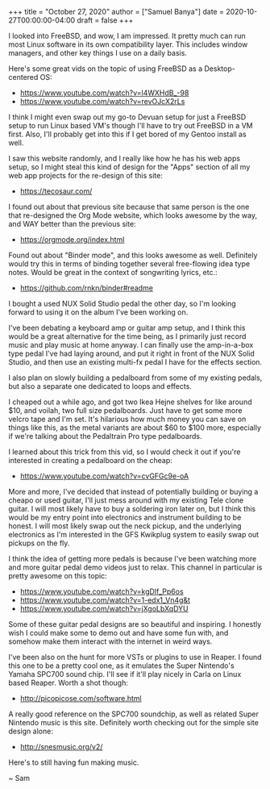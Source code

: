 +++
title = "October 27, 2020"
author = ["Samuel Banya"]
date = 2020-10-27T00:00:00-04:00
draft = false
+++

I looked into FreeBSD, and wow, I am impressed. It pretty much can run most
Linux software in its own compatibility layer. This includes window managers,
and other key things I use on a daily basis.

Here's some great vids on the topic of using FreeBSD as a Desktop-centered
OS:

-   <https://www.youtube.com/watch?v=l4WXHdB_-98>
-   <https://www.youtube.com/watch?v=revOJcX2rLs>

I think I might even swap out my go-to Devuan setup for just a FreeBSD setup
to run Linux based VM's though I'll have to try out FreeBSD in a VM first.
Also, I'll probably get into this if I get bored of my Gentoo install as well.

I saw this website randomly, and I really like how he has his web apps setup,
so I might steal this kind of design for the "Apps" section of all my web
app projects for the re-design of this site:

-   <https://tecosaur.com/>

I found out about that previous site because that same person is the one that
re-designed the Org Mode website, which looks awesome by the way, and WAY better
than the previous site:

-   <https://orgmode.org/index.html>

Found out about "Binder mode", and this looks awesome as well. Definitely would
try this in terms of binding together several free-flowing idea type notes.
Would be great in the context of songwriting lyrics, etc.:

-   <https://github.com/rnkn/binder#readme>

I bought a used NUX Solid Studio pedal the other day, so I'm looking forward
to using it on the album I've been working on.

I've been debating a keyboard amp or guitar amp setup, and I think this would
be a great alternative for the time being, as I primarily just record music
and play music at home anyway. I can finally use the amp-in-a-box type
pedal I've had laying around, and put it right in front of the NUX Solid Studio,
and then use an existing multi-fx pedal I have for the effects section.

I also plan on slowly building a pedalboard from some of my existing pedals, but
also a separate one dedicated to loops and effects.

I cheaped out a while ago, and got two Ikea Hejne shelves for like around $10,
and voilah, two full size pedalboards. Just have to get some more velcro tape
and I'm set. It's hilarious how much money you can save on things like this,
as the metal variants are about $60 to $100 more, especially if we're talking
about the Pedaltrain Pro type pedalboards.

I learned about this trick from this vid, so I would check it out if you're
interested in creating a pedalboard on the cheap:

-   <https://www.youtube.com/watch?v=cvGFGc9e-oA>

More and more, I've decided that instead of potentially building or buying
a cheapo or used guitar, I'll just mess around with my existing Tele clone
guitar. I will most likely have to buy a soldering iron later on, but I think
this would be my entry point into electronics and instrument building to
be honest. I will most likely swap out the neck pickup, and the underlying
electronics as I'm interested in the GFS Kwikplug system to easily swap
out pickups on the fly.

I think the idea of getting more pedals is because I've been watching more
and more guitar pedal demo videos just to relax. This channel in particular
is pretty awesome on this topic:

-   <https://www.youtube.com/watch?v=kgDlf_Pp6os>
-   <https://www.youtube.com/watch?v=1-edx1_Vn4g&t>
-   <https://www.youtube.com/watch?v=jXgoLbXqDYU>

Some of these guitar pedal designs are so beautiful and inspiring. I honestly
wish I could make some to demo out and have some fun with, and somehow make
them interact with the internet in weird ways.

I've been also on the hunt for more VSTs or plugins to use in Reaper. I found
this one to be a pretty cool one, as it emulates the Super Nintendo's
Yamaha SPC700 sound chip. I'll see if it'll play nicely in Carla on Linux
based Reaper. Worth a shot though:

-   <http://picopicose.com/software.html>

A really good reference on the SPC700 soundchip, as well as related Super
Nintendo music is this site. Definitely worth checking out for the simple
site design alone:

-   <http://snesmusic.org/v2/>

Here's to still having fun making music.

~ Sam